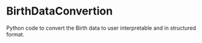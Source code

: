 # BirthDataConvertion
Python code to convert the Birth data to user interpretable and in structured format. 
